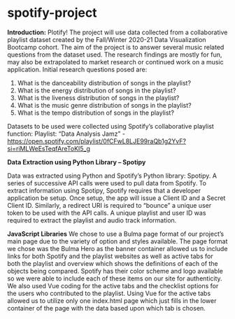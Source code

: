 # spotify-project

**Introduction:** 
Plotify!  The project will use data collected from a collaborative playlist dataset created by the Fall/Winter 2020-21 Data Visualization Bootcamp cohort.  The aim of the project is to answer several music related questions from the dataset used.  The research findings are mostly for fun, may also be extrapolated to market research or continued work on a music application.  Initial research questions posed are:  

1.	What is the danceability distribution of songs in the playlist? 
2.	What is the energy distribution of songs in the playlist? 
3.	What is the liveness distribution of songs in the playlist?
4.	What is the music genre distribution of songs in the playlist?
5.	What is the tempo distribution of songs in the playlist?  

Datasets to be used were collected using Spotify’s collaborative playlist function:
Playlist: “Data Analysis Jamz" - https://open.spotify.com/playlist/0fCFwL8LJE99raQb1g2YvF?si=riMLWeEsTeqfAreToKI5_g

**Data Extraction using Python Library – Spotipy**

Data was extracted using Python and Spotify’s Python library: Spotipy.  A series of successive API calls were used to pull data from Spotify.  To extract information using Spotipy, Spotify requires that a developer application be setup.  Once setup, the app will issue a Client ID and a Secret Client ID.  Similarly, a redirect URI is required to “bounce” a unique user token to be used with the API calls.  A unique playlist and user ID was required to extract the playlist and audio track information.  

**JavaScript Libraries**
We chose to use a Bulma page format of our project’s main page due to the variety 
of option and styles available. The page format we chose was the Bulma Hero as 
the banner container allowed us to include links for both Spotify and the playlist 
websites as well as active tabs for both the playlist and overview which shows the 
definitions of each of the objects being compared. Spotify has their color scheme 
and logo available so we were able to include each of these items on our site for 
authenticity.
We also used Vue coding for the active tabs and the checklist options for the users 
who contributed to the playlist. Using Vue for the active tabs allowed us to utilize 
only one index.html page which just fills in the lower container of the page with the 
data based upon which tab is chosen.
